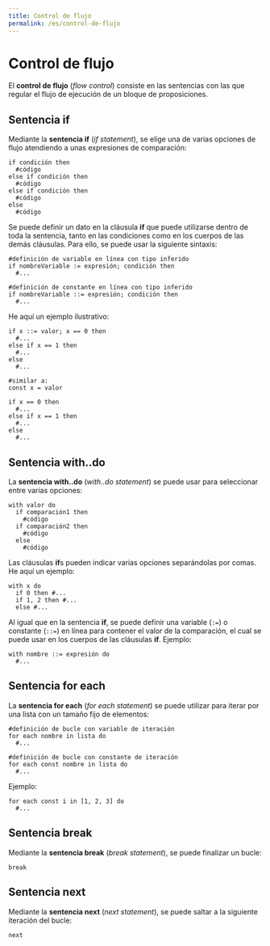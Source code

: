 ```yaml
---
title: Control de flujo
permalink: /es/control-de-flujo
---
```


# Control de flujo

El **control de flujo** (*flow control*) consiste en las sentencias con las que regular el flujo de ejecución de un bloque de proposiciones.

## Sentencia if

Mediante la **sentencia if** (*if statement*), se elige una de varias opciones de flujo atendiendo a unas expresiones de comparación:

```cohen
if condición then
  #código
else if condición then
  #código
else if condición then
  #código
else
  #código
```

Se puede definir un dato en la cláusula **if** que puede utilizarse dentro de toda la sentencia, tanto en las condiciones como en los cuerpos de las demás cláusulas.
Para ello, se puede usar la siguiente sintaxis:

```cohen
#definición de variable en línea con tipo inferido
if nombreVariable := expresión; condición then
  #...

#definición de constante en línea con tipo inferido
if nombreVariable ::= expresión; condición then
  #...
```

He aquí un ejemplo ilustrativo:

```cohen
if x ::= valor; x == 0 then
  #...
else if x == 1 then
  #...
else
  #...

#similar a:
const x = valor

if x == 0 then
  #...
else if x == 1 then
  #...
else
  #...
```

## Sentencia with..do

La **sentencia with..do** (*with..do statement*) se puede usar para seleccionar entre varias opciones:

```cohen
with valor do
  if comparación1 then
    #código
  if comparación2 then
    #código
  else
    #código
```

Las cláusulas **if**s pueden indicar varias opciones separándolas por comas.
He aquí un ejemplo:

```cohen
with x do
  if 0 then #...
  if 1, 2 then #...
  else #...
```

Al igual que en la sentencia **if**, se puede definir una variable (`:=`) o constante (`::=`) en línea para contener el valor de la comparación,
el cual se puede usar en los cuerpos de las cláusulas **if**.
Ejemplo:

```cohen
with nombre ::= expresión do
  #...
```

## Sentencia for each

La **sentencia for each** (*for each statement*) se puede utilizar para iterar por una lista con un tamaño fijo de elementos:

```cohen
#definición de bucle con variable de iteración
for each nombre in lista do
  #...

#definición de bucle con constante de iteración
for each const nombre in lista do
  #...
```

Ejemplo:

```cohen
for each const i in [1, 2, 3] do
  #...
```

## Sentencia break

Mediante la **sentencia break** (*break statement*), se puede finalizar un bucle:

```cohen
break
```

## Sentencia next

Mediante la **sentencia next** (*next statement*), se puede saltar a la siguiente iteración del bucle:

```cohen
next
```